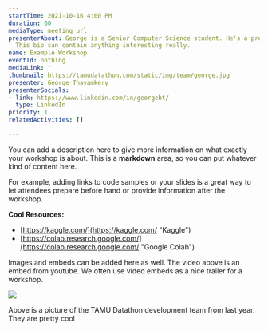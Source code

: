 ```yaml
---
startTime: 2021-10-16 4:00 PM
duration: 60
mediaType: meeting_url
presenterAbout: George is a Senior Computer Science student. He's a pretty cool guy.
  This bio can contain anything interesting really.
name: Example Workshop
eventId: nothing
mediaLink: ''
thumbnail: https://tamudatathon.com/static/img/team/george.jpg
presenter: George Thayamkery
presenterSocials:
- link: https://www.linkedin.com/in/georgebt/
  type: LinkedIn
priority: 1
relatedActivities: []

---
```

You can add a description here to give more information on what exactly your workshop is about. This is a **markdown** area, so you can put whatever kind of content here.

For example, adding links to code samples or your slides is a great way to let attendees prepare before hand or provide information after the workshop.

**Cool Resources:**

* [https://kaggle.com/](https://kaggle.com/ "Kaggle")
* [https://colab.research.google.com/](https://colab.research.google.com/ "Google Colab")

Images and embeds can be added here as well. The video above is an embed from youtube. We often use video embeds as a nice trailer for a workshop.

![](/events/uploads/screen-shot-2021-02-02-at-9-33-25-pm.png)

Above is a picture of the TAMU Datathon development team from last year. They are pretty cool